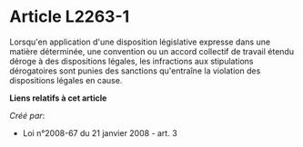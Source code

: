 # Article L2263-1

Lorsqu'en application d'une disposition législative expresse dans une matière déterminée, une convention ou un accord
collectif de travail étendu déroge à des dispositions légales, les infractions aux stipulations dérogatoires sont punies des
sanctions qu'entraîne la violation des dispositions légales en cause.

**Liens relatifs à cet article**

_Créé par_:

  - Loi n°2008-67 du 21 janvier 2008 - art. 3
